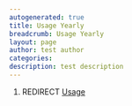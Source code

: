 ```yaml
---
autogenerated: true
title: Usage Yearly
breadcrumb: Usage Yearly
layout: page
author: test author
categories: 
description: test description
---
```


1.  REDIRECT [Usage](Usage "wikilink")
